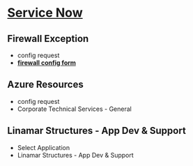 # **[Service Now](https://linamar.service-now.com/)**

## Firewall Exception

- config request
- **[firewall config form](https://linamarcorporation.sharepoint.com/:w:/r/sites/FITS/_layouts/15/Doc.aspx?sourcedoc=%7B4ECE7AB5-ABFD-4A82-9D68-3EFB22638688%7D&file=Firewall%20Config%20Request%20Form.docx&action=default&mobileredirect=true)**

## Azure Resources

- config request
- Corporate Technical Services - General

## Linamar Structures - App Dev & Support

- Select Application
- Linamar Structures - App Dev & Support
